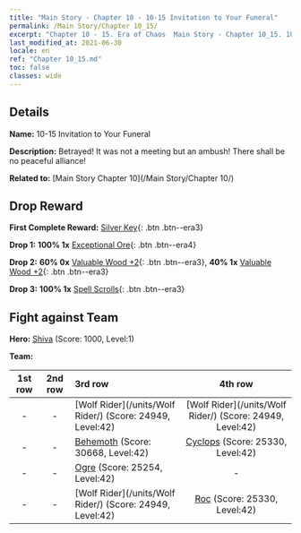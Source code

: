 ```yaml
---
title: "Main Story - Chapter 10 - 10-15 Invitation to Your Funeral"
permalink: /Main Story/Chapter 10_15/
excerpt: "Chapter 10 - 15. Era of Chaos  Main Story - Chapter 10_15. 10-15 Invitation to Your Funeral"
last_modified_at: 2021-06-30
locale: en
ref: "Chapter 10_15.md"
toc: false
classes: wide
---
```


## Details

 **Name:** 10-15 Invitation to Your Funeral

 **Description:** Betrayed! It was not a meeting but an ambush! There shall be no peaceful alliance!

 **Related to:** [Main Story Chapter 10](/Main Story/Chapter 10/)

## Drop Reward

 **First Complete Reward:** [Silver Key](/Items/con_693/){: .btn .btn--era3}

 **Drop 1:** **100% 1x** [Exceptional Ore](/Items/mat_33/){: .btn .btn--era4}

 **Drop 2:** **60% 0x** [Valuable Wood +2](/Items/mat_27/){: .btn .btn--era3}, **40% 1x** [Valuable Wood +2](/Items/mat_27/){: .btn .btn--era3}

 **Drop 3:** **100% 1x** [Spell Scrolls](/Items/con_694/){: .btn .btn--era3}


## Fight against Team
 **Hero:** [Shiva](/heroes/Shiva/) (Score: 1000, Level:1)

 **Team:**


  | 1st row | 2nd row | 3rd row | 4th row |
  |:----:|:----:|:----|:----:|
  | - | - | [Wolf Rider](/units/Wolf Rider/) (Score: 24949, Level:42)  | [Wolf Rider](/units/Wolf Rider/) (Score: 24949, Level:42)  |
  | - | - | [Behemoth](/units/Behemoth/) (Score: 30668, Level:42)  | [Cyclops](/units/Cyclops/) (Score: 25330, Level:42)  |
  | - | - | [Ogre](/units/Ogre/) (Score: 25254, Level:42)  | - |
  | - | - | [Wolf Rider](/units/Wolf Rider/) (Score: 24949, Level:42)  | [Roc](/units/Roc/) (Score: 25330, Level:42)  |


